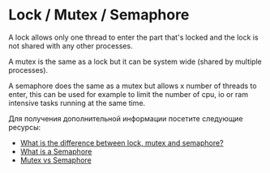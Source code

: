# Lock / Mutex / Semaphore

A lock allows only one thread to enter the part that's locked and the lock is not shared with any other processes.

A mutex is the same as a lock but it can be system wide (shared by multiple processes).

A semaphore does the same as a mutex but allows x number of threads to enter, this can be used for example to limit the number of cpu, io or ram intensive tasks running at the same time.

Для получения дополнительной информации посетите следующие ресурсы:

- [What is the difference between lock, mutex and semaphore?](https://stackoverflow.com/questions/2332765/what-is-the-difference-between-lock-mutex-and-semaphore)
- [What is a Semaphore](https://stackoverflow.com/questions/34519/what-is-a-semaphore/40238#40238)
- [Mutex vs Semaphore](https://www.geeksforgeeks.org/mutex-vs-semaphore/)
